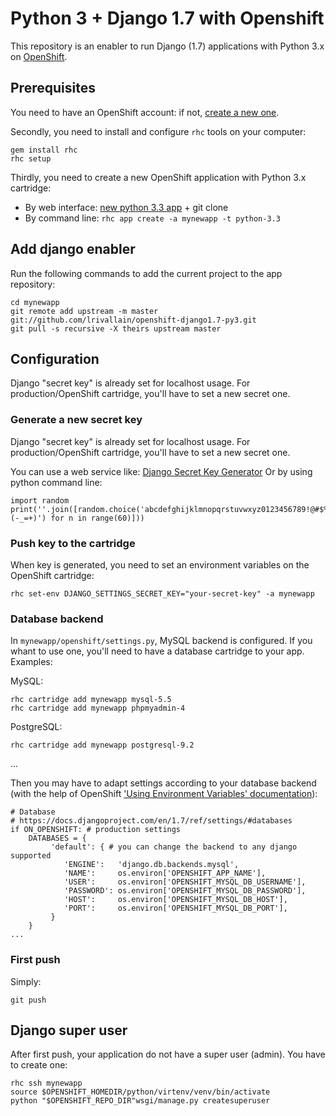 Python 3 + Django 1.7 with Openshift
====================================

This repository is an enabler to run Django (1.7) applications with Python 3.x on [OpenShift](https://openshift.redhat.com/).

Prerequisites
-------------

You need to have an OpenShift account: if not, [create a new one](https://www.openshift.com/app/account/new).

Secondly, you need to install and configure `rhc` tools on your computer:

    gem install rhc
    rhc setup

Thirdly, you need to create a new OpenShift application with Python 3.x cartridge: 
- By web interface: [new python 3.3 app](https://openshift.redhat.com/app/console/application_type/cart!python-3.3) + git clone
- By command line: `rhc app create -a mynewapp -t python-3.3`

Add django enabler
------------------

Run the following commands to add the current project to the app repository:

    cd mynewapp
    git remote add upstream -m master git://github.com/lrivallain/openshift-django1.7-py3.git
    git pull -s recursive -X theirs upstream master

Configuration
-------------

Django "secret key" is already set for localhost usage. For production/OpenShift cartridge, you'll have to set a new secret one.

### Generate a new secret key

Django "secret key" is already set for localhost usage. For production/OpenShift cartridge, you'll have to set a new secret one.

You can use a web service like: [Django Secret Key Generator](http://www.miniwebtool.com/django-secret-key-generator/)
Or by using python command line:  

    import random
    print(''.join([random.choice('abcdefghijklmnopqrstuvwxyz0123456789!@#$%^&*(-_=+)') for n in range(60)]))

### Push key to the cartridge

When key is generated, you need to set an environment variables on the OpenShift cartridge:

    rhc set-env DJANGO_SETTINGS_SECRET_KEY="your-secret-key" -a mynewapp

### Database backend

In `mynewapp/openshift/settings.py`, MySQL backend is configured. If you whant to use one, you'll need to have a database cartridge to your app. Examples:

MySQL:

    rhc cartridge add mynewapp mysql-5.5
    rhc cartridge add mynewapp phpmyadmin-4

PostgreSQL:

    rhc cartridge add mynewapp postgresql-9.2

...

Then you may have to adapt settings according to your database backend (with the help of OpenShift ['Using Environment Variables' documentation](https://developers.openshift.com/en/managing-environment-variables.html)):

```
# Database
# https://docs.djangoproject.com/en/1.7/ref/settings/#databases
if ON_OPENSHIFT: # production settings
    DATABASES = {
         'default': { # you can change the backend to any django supported
            'ENGINE':   'django.db.backends.mysql',
            'NAME':     os.environ['OPENSHIFT_APP_NAME'],
            'USER':     os.environ['OPENSHIFT_MYSQL_DB_USERNAME'],
            'PASSWORD': os.environ['OPENSHIFT_MYSQL_DB_PASSWORD'],
            'HOST':     os.environ['OPENSHIFT_MYSQL_DB_HOST'],
            'PORT':     os.environ['OPENSHIFT_MYSQL_DB_PORT'],
         }
    }
...
```

### First push
Simply:

    git push

Django super user
-----------------
After first push, your application do not have a super user (admin). You have to create one:

    rhc ssh mynewapp
    source $OPENSHIFT_HOMEDIR/python/virtenv/venv/bin/activate
    python "$OPENSHIFT_REPO_DIR"wsgi/manage.py createsuperuser
